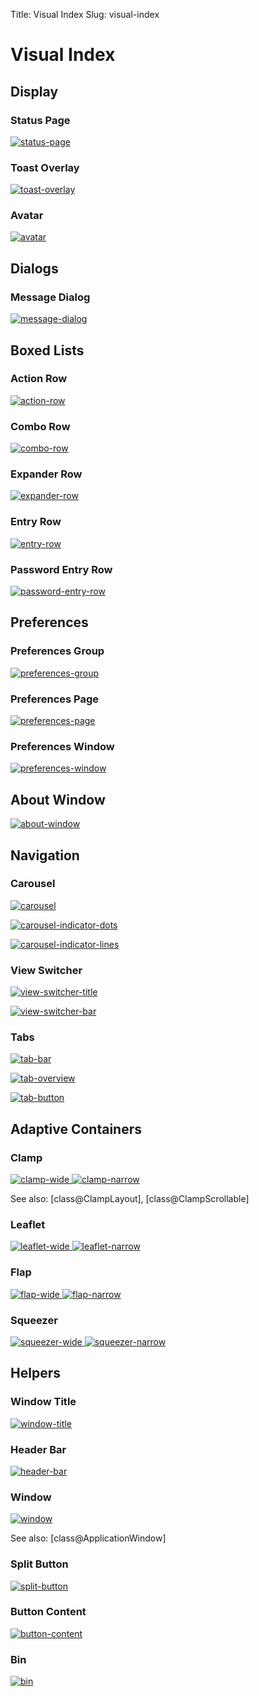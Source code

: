 Title: Visual Index
Slug: visual-index

# Visual Index

## Display

### Status Page

[<picture>
  <source srcset="status-page-dark.png" media="(prefers-color-scheme: dark)">
  <img src="status-page.png" alt="status-page">
</picture>](class.StatusPage.html)

### Toast Overlay

[<picture>
  <source srcset="toast-overlay-dark.png" media="(prefers-color-scheme: dark)">
  <img src="toast-overlay.png" alt="toast-overlay">
</picture>](class.ToastOverlay.html)

### Avatar

[<picture>
  <source srcset="avatar-dark.png" media="(prefers-color-scheme: dark)">
  <img src="avatar.png" alt="avatar">
</picture>](class.Avatar.html)

## Dialogs

### Message Dialog

[<picture>
  <source srcset="message-dialog-dark.png" media="(prefers-color-scheme: dark)">
  <img src="message-dialog.png" alt="message-dialog">
</picture>](class.MessageDialog.html)

## Boxed Lists

### Action Row

[<picture>
  <source srcset="action-row-dark.png" media="(prefers-color-scheme: dark)">
  <img src="action-row.png" alt="action-row">
</picture>](class.ActionRow.html)

### Combo Row

[<picture>
  <source srcset="combo-row-dark.png" media="(prefers-color-scheme: dark)">
  <img src="combo-row.png" alt="combo-row">
</picture>](class.ComboRow.html)

### Expander Row

[<picture>
  <source srcset="expander-row-dark.png" media="(prefers-color-scheme: dark)">
  <img src="expander-row.png" alt="expander-row">
</picture>](class.ExpanderRow.html)

### Entry Row

[<picture>
  <source srcset="entry-row-dark.png" media="(prefers-color-scheme: dark)">
  <img src="entry-row.png" alt="entry-row">
</picture>](class.EntryRow.html)

### Password Entry Row

[<picture>
  <source srcset="password-entry-row-dark.png" media="(prefers-color-scheme: dark)">
  <img src="password-entry-row.png" alt="password-entry-row">
</picture>](class.PasswordEntryRow.html)

## Preferences

### Preferences Group

[<picture>
  <source srcset="preferences-group-dark.png" media="(prefers-color-scheme: dark)">
  <img src="preferences-group.png" alt="preferences-group">
</picture>](class.PreferencesGroup.html)

### Preferences Page

[<picture>
  <source srcset="preferences-page-dark.png" media="(prefers-color-scheme: dark)">
  <img src="preferences-page.png" alt="preferences-page">
</picture>](class.PreferencesPage.html)

### Preferences Window

[<picture>
  <source srcset="preferences-window-dark.png" media="(prefers-color-scheme: dark)">
  <img src="preferences-window.png" alt="preferences-window">
</picture>](class.PreferencesWindow.html)

## About Window

[<picture>
  <source srcset="about-window-dark.png" media="(prefers-color-scheme: dark)">
  <img src="about-window.png" alt="about-window">
</picture>](class.AboutWindow.html)

## Navigation

### Carousel

[<picture>
  <source srcset="carousel-dark.png" media="(prefers-color-scheme: dark)">
  <img src="carousel.png" alt="carousel">
</picture>](class.Carousel.html)

[<picture>
  <source srcset="carousel-indicator-dots-dark.png" media="(prefers-color-scheme: dark)">
  <img src="carousel-indicator-dots.png" alt="carousel-indicator-dots">
</picture>](class.CarouselIndicatorDots.html)

[<picture>
  <source srcset="carousel-indicator-lines-dark.png" media="(prefers-color-scheme: dark)">
  <img src="carousel-indicator-lines.png" alt="carousel-indicator-lines">
</picture>](class.CarouselIndicatorLines.html)

### View Switcher

[<picture>
  <source srcset="view-switcher-title-dark.png" media="(prefers-color-scheme: dark)">
  <img src="view-switcher-title.png" alt="view-switcher-title">
</picture>](class.ViewSwitcherTitle.html)

[<picture>
  <source srcset="view-switcher-bar-dark.png" media="(prefers-color-scheme: dark)">
  <img src="view-switcher-bar.png" alt="view-switcher-bar">
</picture>](class.ViewSwitcherBar.html)

### Tabs

[<picture>
  <source srcset="tab-bar-dark.png" media="(prefers-color-scheme: dark)">
  <img src="tab-bar.png" alt="tab-bar">
</picture>](class.TabBar.html)

[<picture>
  <source srcset="tab-overview-dark.png" media="(prefers-color-scheme: dark)">
  <img src="tab-overview.png" alt="tab-overview">
</picture>](class.TabOverview.html)

[<picture>
  <source srcset="tab-button-dark.png" media="(prefers-color-scheme: dark)">
  <img src="tab-button.png" alt="tab-button">
</picture>](class.TabButton.html)

## Adaptive Containers

### Clamp

[<picture>
  <source srcset="clamp-wide-dark.png" media="(prefers-color-scheme: dark)">
  <img src="clamp-wide.png" alt="clamp-wide">
</picture>
<picture>
  <source srcset="clamp-narrow-dark.png" media="(prefers-color-scheme: dark)">
  <img src="clamp-narrow.png" alt="clamp-narrow">
</picture>](class.Clamp.html)

See also: [class@ClampLayout], [class@ClampScrollable]

### Leaflet

[<picture>
  <source srcset="leaflet-wide-dark.png" media="(prefers-color-scheme: dark)">
  <img src="leaflet-wide.png" alt="leaflet-wide">
</picture>
<picture>
  <source srcset="leaflet-narrow-dark.png" media="(prefers-color-scheme: dark)">
  <img src="leaflet-narrow.png" alt="leaflet-narrow">
</picture>](class.Leaflet.html)

### Flap

[<picture>
  <source srcset="flap-wide-dark.png" media="(prefers-color-scheme: dark)">
  <img src="flap-wide.png" alt="flap-wide">
</picture>
<picture>
  <source srcset="flap-narrow-dark.png" media="(prefers-color-scheme: dark)">
  <img src="flap-narrow.png" alt="flap-narrow">
</picture>](class.Flap.html)

### Squeezer

[<picture>
  <source srcset="squeezer-wide-dark.png" media="(prefers-color-scheme: dark)">
  <img src="squeezer-wide.png" alt="squeezer-wide">
</picture>
<picture>
  <source srcset="squeezer-narrow-dark.png" media="(prefers-color-scheme: dark)">
  <img src="squeezer-narrow.png" alt="squeezer-narrow">
</picture>](class.Squeezer.html)

## Helpers

### Window Title

[<picture>
  <source srcset="window-title-dark.png" media="(prefers-color-scheme: dark)">
  <img src="window-title.png" alt="window-title">
</picture>](class.WindowTitle.html)

### Header Bar

[<picture>
  <source srcset="header-bar-dark.png" media="(prefers-color-scheme: dark)">
  <img src="header-bar.png" alt="header-bar">
</picture>](class.HeaderBar.html)

### Window

[<picture>
  <source srcset="window-dark.png" media="(prefers-color-scheme: dark)">
  <img src="window.png" alt="window">
</picture>](class.Window.html)

See also: [class@ApplicationWindow]

### Split Button

[<picture>
  <source srcset="split-button-dark.png" media="(prefers-color-scheme: dark)">
  <img src="split-button.png" alt="split-button">
</picture>](class.SplitButton.html)

### Button Content

[<picture>
  <source srcset="button-content-dark.png" media="(prefers-color-scheme: dark)">
  <img src="button-content.png" alt="button-content">
</picture>](class.ButtonContent.html)

### Bin

[<picture>
  <source srcset="bin-dark.png" media="(prefers-color-scheme: dark)">
  <img src="bin.png" alt="bin">
</picture>](class.Bin.html)
